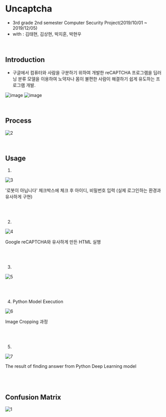 # Uncaptcha



+ 3rd grade 2nd semester Computer Security Project(2019/10/01 ~ 2019/12/05)
+ with : 김태현, 김상현, 박지훈, 박현우

<br>

## Introduction

+ 구글에서 컴퓨터와 사람을 구분하기 위하여 개발한 reCAPTCHA 프로그램을 딥러닝 분류 모델을 이용하여 노약자나 몸이 불편한 사람이 해결하기 쉽게 유도하는 프로그램 개발.

![image](https://user-images.githubusercontent.com/62137510/92397263-809b3b00-f161-11ea-87d4-d6671050c294.png)
![image](https://user-images.githubusercontent.com/62137510/92397280-8729b280-f161-11ea-9364-cf4cbb81b828.png)

<br>


## Process

![2](https://user-images.githubusercontent.com/50494545/92570999-8a39b580-f2bd-11ea-99d0-b612453c1136.PNG)


<br>


## Usage

1. 
![3](https://user-images.githubusercontent.com/50494545/92571029-91f95a00-f2bd-11ea-9c17-2ee69c803525.PNG)

'로봇이 아닙니다' 체크박스에 체크 후 아이디, 비밀번호 입력 (실제 로그인하는 환경과 유사하게 구현)

<br>
<br>


2. 
![4](https://user-images.githubusercontent.com/50494545/92571061-9aea2b80-f2bd-11ea-92c4-74ee4cf0eec8.png)

Google reCAPTCHA와 유사하게 만든 HTML 실행

<br>
<br>


3. 
![5](https://user-images.githubusercontent.com/50494545/92571082-a2a9d000-f2bd-11ea-9917-336ab3fe0233.png)

<br>
<br>


4. Python Model Execution

![6](https://user-images.githubusercontent.com/50494545/92571113-accbce80-f2bd-11ea-8146-083c66e814d2.png)

Image Cropping 과정

<br>
<br>


5. 
![7](https://user-images.githubusercontent.com/50494545/92571140-b35a4600-f2bd-11ea-8724-e03ed811630f.png)

The result of finding answer from Python Deep Learning model

<br>
<br>

## Confusion Matrix

![1](https://user-images.githubusercontent.com/50494545/92570976-81e17a80-f2bd-11ea-9a0e-d9cde18e7e6c.PNG)

